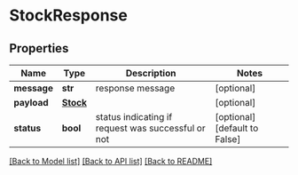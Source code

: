 # StockResponse

## Properties
Name | Type | Description | Notes
------------ | ------------- | ------------- | -------------
**message** | **str** | response message | [optional] 
**payload** | [**Stock**](Stock.md) |  | [optional] 
**status** | **bool** | status indicating if request was successful or not | [optional] [default to False]

[[Back to Model list]](../README.md#documentation-for-models) [[Back to API list]](../README.md#documentation-for-api-endpoints) [[Back to README]](../README.md)


